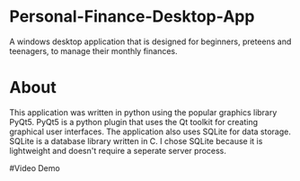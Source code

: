 # Personal-Finance-Desktop-App
A windows desktop application that is designed for beginners, preteens and teenagers, to manage their monthly finances.

# About
This application was written in python using the popular graphics library PyQt5.  PyQt5 is a python plugin that uses the Qt toolkit for
creating graphical user interfaces.
The application also uses SQLite for data storage.  SQLite is a database library written in C.  I chose SQLite because it is lightweight
and doesn't require a seperate server process.

#Video Demo
